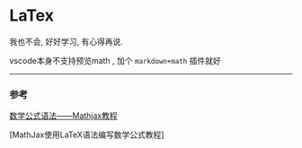 # LaTex

我也不会, 好好学习, 有心得再说.

vscode本身不支持预览math , 加个 `markdown+math` 插件就好

--- 

### 参考

[数学公式语法——Mathjax教程](https://oysz2016.github.io/post/8611e6fb.html)

[MathJax使用LaTeX语法编写数学公式教程]